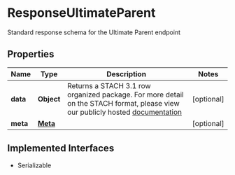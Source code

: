 

# ResponseUltimateParent

Standard response schema for the Ultimate Parent endpoint

## Properties

Name | Type | Description | Notes
------------ | ------------- | ------------- | -------------
**data** | **Object** | Returns a STACH 3.1 row organized package.  For more detail on the STACH format, please view our publicly hosted [documentation](https://factset.github.io/stachschema/#/) |  [optional]
**meta** | [**Meta**](Meta.md) |  |  [optional]


## Implemented Interfaces

* Serializable


